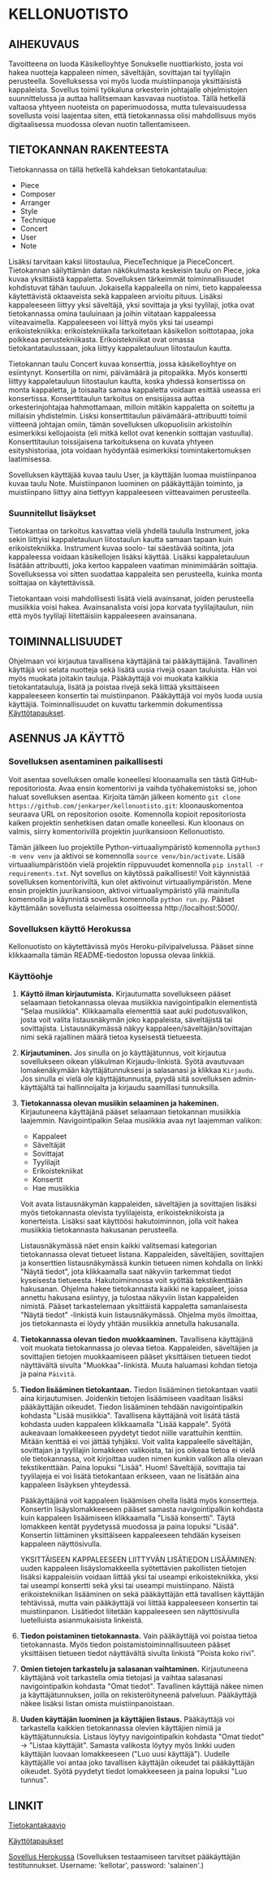 # KELLONUOTISTO
## AIHEKUVAUS

Tavoitteena on luoda Käsikelloyhtye Sonukselle nuottiarkisto, josta voi hakea nuotteja kappaleen nimen, säveltäjän, sovittajan tai tyylilajin perusteella. Sovelluksessa voi myös luoda muistiinpanoja yksittäisistä kappaleista. Sovellus toimii työkaluna orkesterin johtajalle ohjelmistojen suunnittelussa ja auttaa hallitsemaan kasvavaa nuotistoa. Tällä hetkellä valtaosa yhtyeen nuoteista on paperimuodossa, mutta tulevaisuudessa sovellusta voisi laajentaa siten, että tietokannassa olisi mahdollisuus myös digitaalisessa muodossa olevan nuotin tallentamiseen.

## TIETOKANNAN RAKENTEESTA

Tietokannassa on tällä hetkellä kahdeksan tietokantataulua:

- Piece
- Composer
- Arranger
- Style
- Technique
- Concert
- User
- Note

Lisäksi tarvitaan kaksi liitostaulua, PieceTechnique ja PieceConcert. Tietokannan säilyttämän datan näkökulmasta keskeisin taulu on Piece, joka kuvaa yksittäistä kappaletta. Sovelluksen tärkeimmät toiminnallisuudet kohdistuvat tähän tauluun. Jokaisella kappaleella on nimi, tieto kappaleessa käytettävistä oktaaveista sekä kappaleen arvioitu pituus. Lisäksi kappaleeseen liittyy yksi säveltäjä, yksi sovittaja ja yksi tyylilaji, jotka ovat tietokannassa omina tauluinaan ja joihin viitataan kappaleessa viiteavaimella. Kappaleeseen voi liittyä myös yksi tai useampi erikoistekniikka: erikoistekniikalla tarkoitetaan käsikellon soittotapaa, joka poikkeaa perustekniikasta. Erikoistekniikat ovat omassa tietokantataulussaan, joka liittyy kappaletauluun liitostaulun kautta.

Tietokannan taulu Concert kuvaa konserttia, jossa käsikelloyhtye on esiintynyt. Konsertilla on nimi, päivämäärä ja pitopaikka. Myös konsertti liittyy kappaletauluun liitostaulun kautta, koska yhdessä konsertissa on monta kappaletta, ja toisaalta samaa kappaletta voidaan esittää useassa eri konsertissa. Konserttitaulun tarkoitus on ensisijassa auttaa orkesterinjohtajaa hahmottamaan, milloin mitäkin kappaletta on soitettu ja millaisin yhdistelmin. Lisksi konserttitaulun päivämäärä-attribuutti toimii viitteenä johtajan omiin, tämän sovelluksen ulkopuolisiin arkistoihin esimerkiksi kellojaoista (eli mitkä kellot ovat kenenkin soittajan vastuulla). Konserttitaulun toissijaisena tarkoituksena on kuvata yhtyeen esityshistoriaa, jota voidaan hyödyntää esimerkiksi toimintakertomuksen laatimisessa.

Sovelluksen käyttäjää kuvaa taulu User, ja käyttäjän luomaa muistiinpanoa kuvaa taulu Note. Muistiinpanon luominen on pääkäyttäjän toiminto, ja muistiinpano liittyy aina tiettyyn kappaleeseen viitteavaimen perusteella.

### Suunnitellut lisäykset

Tietokantaa on tarkoitus kasvattaa vielä yhdellä taululla Instrument, joka sekin liittyisi kappaletauluun liitostaulun kautta samaan tapaan kuin erikoistekniikka. Instrument kuvaa soolo- tai säestävää soitinta, jota kappaleessa voidaan käsikellojen lisäksi käyttää. Lisäksi kappaletauluun lisätään attribuutti, joka kertoo kappaleen vaatiman minimimäärän soittajia. Sovelluksessa voi sitten suodattaa kappaleita sen perusteella, kuinka monta soittajaa on käytettävissä.

Tietokantaan voisi mahdollisesti lisätä vielä avainsanat, joiden perusteella musiikkia voisi hakea. Avainsanalista voisi jopa korvata tyylilajitaulun, niin että myös tyylilaji liitettäisiin kappaleeseen avainsanana.

## TOIMINNALLISUUDET

Ohjelmaan voi kirjautua tavallisena käyttäjänä tai pääkäyttäjänä. Tavallinen käyttäjä voi selata nuotteja sekä lisätä uusia rivejä osaan tauluista. Hän voi myös muokata joitakin tauluja. Pääkäyttäjä voi muokata kaikkia tietokantatauluja, lisätä ja poistaa rivejä sekä liittää yksittäiseen kappaleeseen konsertin tai muistiinpanon. Pääkäyttäjä voi myös luoda uusia käyttäjiä. Toiminnallisuudet on kuvattu tarkemmin dokumentissa [Käyttötapaukset](documentation/userstories.md).

## ASENNUS JA KÄYTTÖ

### Sovelluksen asentaminen paikallisesti

Voit asentaa sovelluksen omalle koneellesi kloonaamalla sen tästä GitHub-repositoriosta. Avaa ensin komentorivi ja vaihda työhakemistoksi se, johon haluat sovelluksen asentaa. Kirjoita tämän jälkeen komento `git clone https://github.com/jenkarper/kellonuotisto.git`: kloonauskomentoa seuraava URL on repositorion osoite. Komennolla kopioit repositoriosta kaiken projektin senhetkisen datan omalle koneellesi. Kun kloonaus on valmis, siirry komentorivillä projektin juurikansioon Kellonuotisto.

Tämän jälkeen luo projektille Python-virtuaaliympäristö komennolla `python3 -m venv venv` ja aktivoi se komennolla `source venv/bin/activate`. Lisää virtuaaliumpäristöön vielä projektin riippuvuudet komennolla `pip install -r requirements.txt`. Nyt sovellus on käytössä paikallisesti! Voit käynnistää sovelluksen komentoriviltä, kun olet aktivoinut virtuaaliympäristön. Mene ensin projektin juurikansioon, aktivoi virtuaaliympäristö yllä mainitulla komennolla ja käynnistä sovellus komennolla `python run.py`. Pääset käyttämään sovellusta selaimessa osoitteessa http://localhost:5000/.

### Sovelluksen käyttö Herokussa

Kellonuotisto on käytettävissä myös Heroku-pilvipalvelussa. Pääset sinne klikkaamalla tämän README-tiedoston lopussa olevaa linkkiä.

### Käyttöohje

1. **Käyttö ilman kirjautumista.** Kirjautumatta sovellukseen pääset selaamaan tietokannassa olevaa musiikkia navigointipalkin elementistä "Selaa musiikkia". Klikkaamalla elementtiä saat auki pudotusvalikon, josta voit valita listausnäkymän joko kappaleista, säveltäjistä tai sovittajista. Listausnäkymässä näkyy kappaleen/säveltäjän/sovittajan nimi sekä rajallinen määrä tietoa kyseisestä tietueesta.

2. **Kirjautuminen.** Jos sinulla on jo käyttäjätunnus, voit kirjautua sovellukseen oikean yläkulman Kirjaudu-linkistä. Syötä avautuvaan lomakenäkymään käyttäjätunnuksesi ja salasanasi ja klikkaa `Kirjaudu`. Jos sinulla ei vielä ole käyttäjätunnusta, pyydä sitä sovelluksen admin-käyttäjältä tai hallinnoijalta ja kirjaudu saamillasi tunnuksilla.

3. **Tietokannassa olevan musiikin selaaminen ja hakeminen.** Kirjautuneena käyttäjänä pääset selaamaan tietokannan musiikkia laajemmin. Navigointipalkin Selaa musiikkia avaa nyt laajemman valikon:
   * Kappaleet
   * Säveltäjät
   * Sovittajat
   * Tyylilajit
   * Erikoistekniikat
   * Konsertit
   * Hae musiikkia

   Voit avata listausnäkymän kappaleiden, säveltäjien ja sovittajien lisäksi myös tietokannasta olevista tyylilajeista, erikoistekniikoista ja konerteista. Lisäksi saat käyttöösi hakutoiminnon, jolla voit hakea musiikkia tietokannasta hakusanan perusteella.
   
   Listausnäkymässä näet ensin kaikki valitsemasi kategorian tietokannassa olevat tietueet listana. Kappaleiden, säveltäjien, sovittajien ja konserttien listausnäkymässä kunkin tietueen nimen kohdalla on linkki "Näytä tiedot", jota klikkaamalla saat näkyviin tarkemmat tiedot kyseisesta tietueesta. Hakutoiminnossa voit syöttää tekstikenttään hakusanan. Ohjelma hakee tietokannasta kaikki ne kappaleet, joissa annettu hakusana esiintyy, ja tulostaa näkyviin listan kappaleiden nimistä. Pääset tarkastelemaan yksittäistä kappaletta samanlaisesta "Näytä tiedot" -linkistä kuin listausnäkymässä. Ohjelma myös ilmoittaa, jos tietokannasta ei löydy yhtään musiikkia annetulla hakusanalla.

4. **Tietokannassa olevan tiedon muokkaaminen.** Tavallisena käyttäjänä voit muokata tietokannassa jo olevaa tietoa. Kappaleiden, säveltäjien ja sovittajien tietojen muokkaamiseen pääset yksittäisen tietueen tiedot näyttävältä sivulta "Muokkaa"-linkistä. Muuta haluamasi kohdan tietoja ja paina `Päivitä`.

5. **Tiedon lisääminen tietokantaan.** Tiedon lisääminen tietokantaan vaatii aina kirjautumisen. Joidenkin tietojen lisäämiseen vaaditaan lisäksi pääkäyttäjän oikeudet. Tiedon lisääminen tehdään navigointipalkin kohdasta "Lisää musiikkia". Tavallisena käyttäjänä voit lisätä tästä kohdasta uuden kappaleen klikkaamalla "Lisää kappale". Syötä aukeavaan lomakkeeseen pyydetyt tiedot niille varattuihin kenttiin. Mitään kenttää ei voi jättää tyhjäksi. Voit valita kappaleelle säveltäjän, sovittajan ja tyylilajin lomakkeen valikoista, tai jos oikeaa tietoa ei vielä ole tietokannassa, voit kirjoittaa uuden nimen kunkin valikon alla olevaan tekstikenttään. Paina lopuksi "Lisää". Huom! Säveltäjiä, sovittajia tai tyylilajeja ei voi lisätä tietokantaan erikseen, vaan ne lisätään aina kappaleen lisäyksen yhteydessä.

   Pääkäyttäjänä voit kappaleen lisäämisen ohella lisätä myös konsertteja. Konsertin lisäyslomakkeeseen pääset samasta navigointipalkin kohdasta kuin kappaleen lisäämiseen klikkaamalla "Lisää konsertti". Täytä lomakkeen kentät pyydetyssä muodossa ja paina lopuksi "Lisää". Konsertin liittäminen yksittäiseen kappaleeseen tehdään kyseisen kappaleen näyttösivulla.
   
   YKSITTÄISEEN KAPPALEESEEN LIITTYVÄN LISÄTIEDON LISÄÄMINEN: uuden kappaleen lisäyslomakkeella syötettävien pakollisten tietojen lisäksi kappaleisiin voidaan liittää yksi tai useampi erikoistekniikka, yksi tai useampi konsertti sekä yksi tai useampi muistiinpano. Näistä erikoistekniikan lisääminen on sekä pääkäyttäjän että tavallisen käyttäjän tehtävissä, mutta vain pääkäyttäjä voi liittää kappaleeseen konsertin tai muistiinpanon. Lisätiedot liitetään kappaleeseen sen näyttösivulla luetelluista asianmukaisista linkeistä.
   
6. **Tiedon poistaminen tietokannasta.** Vain pääkäyttäjä voi poistaa tietoa tietokannasta. Myös tiedon poistamistoiminnallisuuteen pääset yksittäisen tietueen tiedot näyttävältä sivulta linkistä "Poista koko rivi".

7. **Omien tietojen tarkastelu ja salasanan vaihtaminen.** Kirjautuneena käyttäjänä voit tarkastella omia tietojasi ja vaihtaa salasanasi navigointipalkin kohdasta "Omat tiedot". Tavallinen käyttäjä näkee nimen ja käyttäjätunnuksen, joilla on rekisteröityneenä palveluun. Pääkäyttäjä näkee lisäksi listan omista muistiinpanoistaan.

8. **Uuden käyttäjän luominen ja käyttäjien listaus.** Pääkäyttäjä voi tarkastella kaikkien tietokannassa olevien käyttäjien nimiä ja käyttäjätunnuksia. Listaus löytyy navigointipalkin kohdasta "Omat tiedot" -> "Listaa käyttäjät". Samasta valikosta löytyy myös linkki uuden käyttäjän luovaan lomakkeeseen ("Luo uusi käyttäjä"). Uudelle käyttäjälle voi antaa joko tavallisen käyttäjän oikeudet tai pääkäyttäjän oikeudet. Syötä pyydetyt tiedot lomakkeeseen ja paina lopuksi "Luo tunnus".

## LINKIT

[Tietokantakaavio](documentation/kellonuotisto_schema_diagram.png)

[Käyttötapaukset](documentation/userstories.md)

[Sovellus Herokussa](https://kellonuotisto.herokuapp.com/) (Sovelluksen testaamiseen tarvitset pääkäyttäjän testitunnukset. Username: 'kellotar', password: 'salainen'.)
